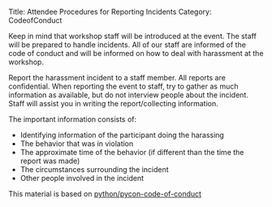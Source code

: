 Title: Attendee Procedures for Reporting Incidents
Category: CodeofConduct

Keep in mind that workshop staff will be introduced at the event.
The staff will be prepared to handle incidents. All of our staff are informed
of the code of conduct and will be informed on how to deal with harassment at
the workshop.

Report the harassment incident to a staff member. All reports are confidential.
When reporting the event to staff, try to gather as much information as
available, but do not interview people about the incident. Staff will assist
you in writing the report/collecting information. 

The important information consists of:

* Identifying information of the participant doing the harassing
* The behavior that was in violation
* The approximate time of the behavior (if different than the time the report was made)
* The circumstances surrounding the incident
* Other people involved in the incident


This material is based on [python/pycon-code-of-conduct](https://github.com/python/pycon-code-of-conduct/tree/8db057805f5be1bf8a19122d4e757020ab82c06b)
